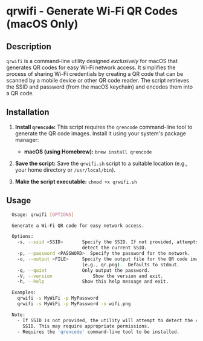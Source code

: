 # qrwifi - Generate Wi-Fi QR Codes (macOS Only)

## Description

`qrwifi` is a command-line utility designed *exclusively* for macOS that generates QR codes for easy Wi-Fi network access. It simplifies the process of sharing Wi-Fi credentials by creating a QR code that can be scanned by a mobile device or other QR code reader. The script retrieves the SSID and password (from the macOS keychain) and encodes them into a QR code.

## Installation

1.  **Install `qrencode`:** This script requires the `qrencode` command-line tool to generate the QR code images. Install it using your system's package manager:

    *   **macOS (using Homebrew):** `brew install qrencode`

2.  **Save the script:** Save the `qrwifi.sh` script to a suitable location (e.g., your home directory or `/usr/local/bin`).

3.  **Make the script executable:** `chmod +x qrwifi.sh`

## Usage

```bash
  Usage: qrwifi [OPTIONS]

  Generate a Wi-Fi QR code for easy network access.

  Options:
    -s, --ssid <SSID>       Specify the SSID. If not provided, attempts to
                            detect the current SSID.
    -p, --password <PASSWORD>  Specify the password for the network.
    -o, --output <FILE>     Specify the output file for the QR code image
                            (e.g., qr.png).  Defaults to stdout.
    -q, --quiet             Only output the password.
    -V, --version               Show the version and exit.
    -h, --help              Show this help message and exit.

  Examples:
    qrwifi -s MyWiFi -p MyPassword
    qrwifi -s MyWiFi -p MyPassword -o wifi.png

  Note:
    - If SSID is not provided, the utility will attempt to detect the current
      SSID. This may require appropriate permissions.
    - Requires the 'qrencode' command-line tool to be installed.

